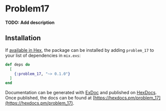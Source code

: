 # Problem17

**TODO: Add description**

## Installation

If [available in Hex](https://hex.pm/docs/publish), the package can be installed
by adding `problem_17` to your list of dependencies in `mix.exs`:

```elixir
def deps do
  [
    {:problem_17, "~> 0.1.0"}
  ]
end
```

Documentation can be generated with [ExDoc](https://github.com/elixir-lang/ex_doc)
and published on [HexDocs](https://hexdocs.pm). Once published, the docs can
be found at [https://hexdocs.pm/problem_17](https://hexdocs.pm/problem_17).

